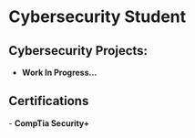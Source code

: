 <h1>Cybersecurity Student</a></h1>

<h2> Cybersecurity Projects:</h2>

- <b>Work In Progress...</b>

<h2>Certifications</h2>
- <b>CompTia Security+</b>
